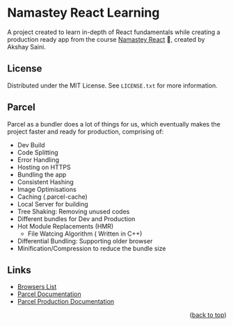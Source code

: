 # Namastey React Learning

A project created to learn in-depth of React fundamentals while creating a production ready app from the course [Namastey React](https://namastedev.com/learn/namaste-react) 🚀, created by Akshay Saini.

<!-- LICENSE -->

## License

Distributed under the MIT License. See `LICENSE.txt` for more information.

## Parcel

Parcel as a bundler does a lot of things for us, which eventually makes the project faster and ready for production, comprising of:

- Dev Build
- Code Splitting
- Error Handling
- Hosting on HTTPS
- Bundling the app
- Consistent Hashing
- Image Optimisations
- Caching (.parcel-cache)
- Local Server for building
- Tree Shaking: Removing unused codes
- Different bundles for Dev and Production
- Hot Module Replacements (HMR)
  - File Watcing Algorithm ( Written in C++)
- Differential Bundling: Supporting older browser
- Minification/Compression to reduce the bundle size

## Links

- [Browsers List](https://browserslist.dev/)
- [Parcel Documentation](https://parceljs.org/getting-started/webapp/)
- [Parcel Production Documentation](https://parceljs.org/features/production/)

<p align="right">(<a href="#top">back to top</a>)</p>
